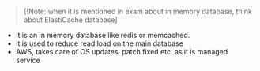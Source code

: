 >[!Note: when it is mentioned in exam about in memory database, think about ElastiCache database]

- it is an in memory database like redis or memcached.
- it is used to reduce read load on the main database
- AWS, takes care of OS updates, patch fixed etc. as it is managed service